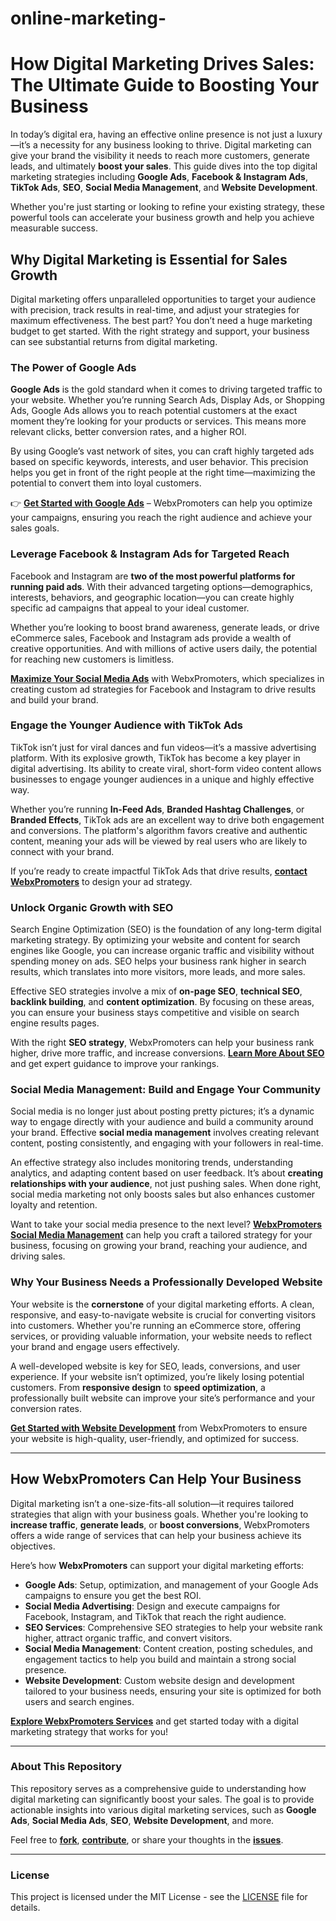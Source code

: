 # online-marketing-
# How Digital Marketing Drives Sales: The Ultimate Guide to Boosting Your Business

In today’s digital era, having an effective online presence is not just a luxury—it’s a necessity for any business looking to thrive. Digital marketing can give your brand the visibility it needs to reach more customers, generate leads, and ultimately **boost your sales**. This guide dives into the top digital marketing strategies including **Google Ads**, **Facebook & Instagram Ads**, **TikTok Ads**, **SEO**, **Social Media Management**, and **Website Development**. 

Whether you're just starting or looking to refine your existing strategy, these powerful tools can accelerate your business growth and help you achieve measurable success.

## Why Digital Marketing is Essential for Sales Growth

Digital marketing offers unparalleled opportunities to target your audience with precision, track results in real-time, and adjust your strategies for maximum effectiveness. The best part? You don’t need a huge marketing budget to get started. With the right strategy and support, your business can see substantial returns from digital marketing.

### The Power of Google Ads
**Google Ads** is the gold standard when it comes to driving targeted traffic to your website. Whether you’re running Search Ads, Display Ads, or Shopping Ads, Google Ads allows you to reach potential customers at the exact moment they’re looking for your products or services. This means more relevant clicks, better conversion rates, and a higher ROI.

By using Google’s vast network of sites, you can craft highly targeted ads based on specific keywords, interests, and user behavior. This precision helps you get in front of the right people at the right time—maximizing the potential to convert them into loyal customers.

👉 **[Get Started with Google Ads](https://webxpromoters.com/ppc-advertising/)** – WebxPromoters can help you optimize your campaigns, ensuring you reach the right audience and achieve your sales goals.

### Leverage Facebook & Instagram Ads for Targeted Reach
Facebook and Instagram are **two of the most powerful platforms for running paid ads**. With their advanced targeting options—demographics, interests, behaviors, and geographic location—you can create highly specific ad campaigns that appeal to your ideal customer.

Whether you’re looking to boost brand awareness, generate leads, or drive eCommerce sales, Facebook and Instagram ads provide a wealth of creative opportunities. And with millions of active users daily, the potential for reaching new customers is limitless.

**[Maximize Your Social Media Ads](https://webxpromoters.com/social-media-marketing/)** with WebxPromoters, which specializes in creating custom ad strategies for Facebook and Instagram to drive results and build your brand.

### Engage the Younger Audience with TikTok Ads
TikTok isn’t just for viral dances and fun videos—it’s a massive advertising platform. With its explosive growth, TikTok has become a key player in digital advertising. Its ability to create viral, short-form video content allows businesses to engage younger audiences in a unique and highly effective way.

Whether you’re running **In-Feed Ads**, **Branded Hashtag Challenges**, or **Branded Effects**, TikTok ads are an excellent way to drive both engagement and conversions. The platform's algorithm favors creative and authentic content, meaning your ads will be viewed by real users who are likely to connect with your brand.

If you’re ready to create impactful TikTok Ads that drive results, **[contact WebxPromoters](https://webxpromoters.com/social-media-marketing/)** to design your ad strategy.

### Unlock Organic Growth with SEO
Search Engine Optimization (SEO) is the foundation of any long-term digital marketing strategy. By optimizing your website and content for search engines like Google, you can increase organic traffic and visibility without spending money on ads. SEO helps your business rank higher in search results, which translates into more visitors, more leads, and more sales.

Effective SEO strategies involve a mix of **on-page SEO**, **technical SEO**, **backlink building**, and **content optimization**. By focusing on these areas, you can ensure your business stays competitive and visible on search engine results pages.

With the right **SEO strategy**, WebxPromoters can help your business rank higher, drive more traffic, and increase conversions. **[Learn More About SEO](https://webxpromoters.com/seo-services/)** and get expert guidance to improve your rankings.

### Social Media Management: Build and Engage Your Community
Social media is no longer just about posting pretty pictures; it’s a dynamic way to engage directly with your audience and build a community around your brand. Effective **social media management** involves creating relevant content, posting consistently, and engaging with your followers in real-time.

An effective strategy also includes monitoring trends, understanding analytics, and adapting content based on user feedback. It’s about **creating relationships with your audience**, not just pushing sales. When done right, social media marketing not only boosts sales but also enhances customer loyalty and retention.

Want to take your social media presence to the next level? **[WebxPromoters Social Media Management](https://webxpromoters.com/social-media-marketing/)** can help you craft a tailored strategy for your business, focusing on growing your brand, reaching your audience, and driving sales.

### Why Your Business Needs a Professionally Developed Website
Your website is the **cornerstone** of your digital marketing efforts. A clean, responsive, and easy-to-navigate website is crucial for converting visitors into customers. Whether you're running an eCommerce store, offering services, or providing valuable information, your website needs to reflect your brand and engage users effectively.

A well-developed website is key for SEO, leads, conversions, and user experience. If your website isn’t optimized, you’re likely losing potential customers. From **responsive design** to **speed optimization**, a professionally built website can improve your site’s performance and your conversion rates.

**[Get Started with Website Development](https://webxpromoters.com/web-development/)** from WebxPromoters to ensure your website is high-quality, user-friendly, and optimized for success.

---

## How WebxPromoters Can Help Your Business

Digital marketing isn’t a one-size-fits-all solution—it requires tailored strategies that align with your business goals. Whether you're looking to **increase traffic**, **generate leads**, or **boost conversions**, WebxPromoters offers a wide range of services that can help your business achieve its objectives.

Here’s how **WebxPromoters** can support your digital marketing efforts:
- **Google Ads**: Setup, optimization, and management of your Google Ads campaigns to ensure you get the best ROI.
- **Social Media Advertising**: Design and execute campaigns for Facebook, Instagram, and TikTok that reach the right audience.
- **SEO Services**: Comprehensive SEO strategies to help your website rank higher, attract organic traffic, and convert visitors.
- **Social Media Management**: Content creation, posting schedules, and engagement tactics to help you build and maintain a strong social presence.
- **Website Development**: Custom website design and development tailored to your business needs, ensuring your site is optimized for both users and search engines.

**[Explore WebxPromoters Services](https://webxpromoters.com/)** and get started today with a digital marketing strategy that works for you!

---

### About This Repository

This repository serves as a comprehensive guide to understanding how digital marketing can significantly boost your sales. The goal is to provide actionable insights into various digital marketing services, such as **Google Ads**, **Social Media Ads**, **SEO**, **Website Development**, and more.

Feel free to **[fork](https://github.com/yourusername/yourrepo/fork)**, **[contribute](https://github.com/yourusername/yourrepo/pulls)**, or share your thoughts in the **[issues](https://github.com/yourusername/yourrepo/issues)**.

---

### License

This project is licensed under the MIT License - see the [LICENSE](LICENSE) file for details.
